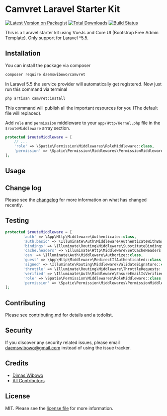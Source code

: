 # Camvret Laravel Starter Kit

[![Latest Version on Packagist][ico-version]][link-packagist]
[![Total Downloads][ico-downloads]][link-downloads]
[![Build Status][ico-travis]][link-travis]
<!-- [![StyleCI][ico-styleci]][link-styleci] -->

This is a Laravel starter kit using VueJs and Core UI (Bootstrap Free Admin Template). Only support for Laravel ^5.5.

## Installation

You can install the package via composer


``` bash
composer require daemswibowo/camvret
```

In Laravel 5.5 the service provider will automatically get registered. Now just run this command via terminal

``` bash
php artisan camvret:install
```
This command will publish all the important resources for you (The default file will replaced).

Add `role` and `permission` middleware to your `app/Http/Kernel.php` file in the `$routeMiddleware` array section.

``` php
protected $routeMiddleware = [
	// ...
    'role' => \Spatie\Permission\Middlewares\RoleMiddleware::class,
    'permission' => \Spatie\Permission\Middlewares\PermissionMiddleware::class,
];
```

## Usage



## Change log

Please see the [changelog](changelog.md) for more information on what has changed recently.

## Testing

``` php
protected $routeMiddleware = [
        'auth' => \App\Http\Middleware\Authenticate::class,
        'auth.basic' => \Illuminate\Auth\Middleware\AuthenticateWithBasicAuth::class,
        'bindings' => \Illuminate\Routing\Middleware\SubstituteBindings::class,
        'cache.headers' => \Illuminate\Http\Middleware\SetCacheHeaders::class,
        'can' => \Illuminate\Auth\Middleware\Authorize::class,
        'guest' => \App\Http\Middleware\RedirectIfAuthenticated::class,
        'signed' => \Illuminate\Routing\Middleware\ValidateSignature::class,
        'throttle' => \Illuminate\Routing\Middleware\ThrottleRequests::class,
        'verified' => \Illuminate\Auth\Middleware\EnsureEmailIsVerified::class,
        'role' => \Spatie\Permission\Middlewares\RoleMiddleware::class,
        'permission' => \Spatie\Permission\Middlewares\PermissionMiddleware::class,
];
```

## Contributing

Please see [contributing.md](contributing.md) for details and a todolist.

## Security

If you discover any security related issues, please email daemswibowo@gmail.com instead of using the issue tracker.

## Credits

- [Dimas Wibowo][link-author]
- [All Contributors][link-contributors]

## License

MIT. Please see the [license file](license.md) for more information.

[ico-version]: https://img.shields.io/packagist/v/daemswibowo/camvret.svg?style=flat-square
[ico-downloads]: https://img.shields.io/packagist/dt/daemswibowo/camvret.svg?style=flat-square
[ico-travis]: https://img.shields.io/travis/daemswibowo/camvret/master.svg?style=flat-square
[ico-styleci]: https://styleci.io/repos/12345678/shield

[link-packagist]: https://packagist.org/packages/daemswibowo/camvret
[link-downloads]: https://packagist.org/packages/daemswibowo/camvret
[link-travis]: https://travis-ci.org/daemswibowo/camvret
[link-styleci]: https://styleci.io/repos/12345678
[link-author]: https://github.com/daemswibowo
[link-contributors]: ../../contributors]